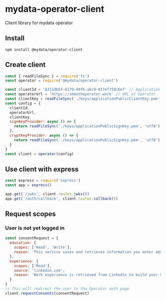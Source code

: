 # mydata-operator-client
Client library for mydata operator

## Install
`npm install @mydata/operator-client`

## Create client
```javascript
const { readFileSync } = require('fs')
const operator = require('@mydata/operator-client')

const clientId = 'b311d654-6179-49f6-abc9-037ef758c6ef' // Application id, obtained by registering with Operator
const operatorUrl = 'https://smoothoperator.work' // URL of Operator
const clientKey = readFileSync('./keys/applicationPublicClientKey.pem', 'utf8') // Key for signing requests, counterpart of public key registered with operator
const config = {
  clientId,
  operatorUrl,
  clientKey,
  signKeyProvider: async () => {
    return readFileSync('./keys/applicationPublicSignKey.pem', 'utf8') // Signing keys might be appended over time
  },
  cryptKeyProvider: async () => {
    return readFileSync('./keys/applicationPublicSignKey.pem', 'utf8') // Encryption keys should be swapped out regularely
  }
}
const client = operator(config)
```

## Use client with express
```javascript
const express = require('express')
const app = express()

app.get('/jwks', client.routes.jwks())
app.get('/auth/callback', client.routes.callback())
```

## Request scopes

### User is not yet logged in
```javascript
const consentRequest = {
  education: {
    scopes: ['Read', 'Write'],
    reason: 'This service saves and retrieves information you enter about your education so we can build a CV'
  },
  experience: {
    scopes: ['Read'],
    source: 'linkedin.com',
    reason: 'Work experience is retrieved from Linkedin to build your CV'
  }
}
// This will redirect the user to the Operator auth page
client.requestConsents(consentRequest)
```
